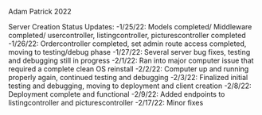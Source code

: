Adam Patrick 2022

Server Creation Status Updates:
-1/25/22: Models completed/ Middleware completed/ usercontroller, listingcontroller, picturescontroller completed
-1/26/22: Ordercontroller completed, set admin route access completed, moving to testing/debug phase
-1/27/22: Several server bug fixes, testing and debugging still in progress
-2/1/22: Ran into major computer issue that required a complete clean OS reinstall
-2/2/22: Computer up and running properly again, continued testing and debugging
-2/3/22: Finalized initial testing and debugging, moving to deployment and client creation
-2/8/22: Deployment complete and functional
-2/9/22: Added endpoints to listingcontroller and picturescontroller
-2/17/22: Minor fixes   